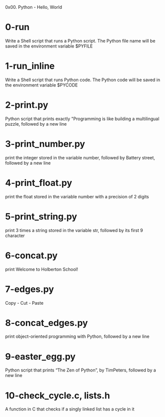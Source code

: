 0x00. Python - Hello, World

# 0-run
Write a Shell script that runs a Python script.
The Python file name will be saved in the environment variable $PYFILE

# 1-run_inline
Write a Shell script that runs Python code.
The Python code will be saved in the environment variable $PYCODE

# 2-print.py
Python script that prints exactly "Programming is like building a multilingual puzzle, followed by a new line

# 3-print_number.py
print the integer stored in the variable number, followed by Battery street, followed by a new line

# 4-print_float.py
print the float stored in the variable number with a precision of 2 digits

# 5-print_string.py
print 3 times a string stored in the variable str, followed by its first 9 character

# 6-concat.py
print Welcome to Holberton School!

# 7-edges.py
Copy - Cut - Paste

# 8-concat_edges.py
print object-oriented programming with Python, followed by a new line

# 9-easter_egg.py
Python script that prints “The Zen of Python”, by TimPeters, followed by a new line

# 10-check_cycle.c, lists.h
A function in C that checks if a singly linked list has a cycle in it
